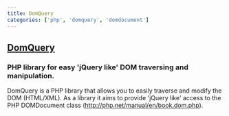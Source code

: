 ```yaml
---
title: DomQuery
categories: ['php', 'domquery', 'domdocument']
---
```

## [DomQuery](https://github.com/Rct567/DomQuery)

### PHP library for easy 'jQuery like' DOM traversing and manipulation.


DomQuery is a PHP library that allows you to easily traverse and modify the DOM (HTML/XML). As a library it aims to
provide 'jQuery like' access to the PHP DOMDocument class (http://php.net/manual/en/book.dom.php).
